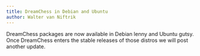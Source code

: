 ```yaml
---
title: DreamChess in Debian and Ubuntu
author: Walter van Niftrik
---
```

DreamChess packages are now available in Debian lenny and Ubuntu gutsy. Once DreamChess enters the stable releases of those distros we will post another update.

